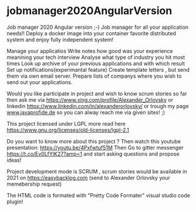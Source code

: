 # jobmanager2020AngularVersion
Job manager 2020 Angular version ;-)
Job manager for all your application needs!!
Deploy a docker image into your container favorite distributed system and enjoy fully independent system!

Manage your applicatios
Write notes how good was your experience meanining your tech interview
Analyse what type of industry you hit most times
Look up archive of your previous applications and with which result
Set up notifications(experimantal feature)
Create template letters , but send them via own email server.
Prepare lists of companys where you wish to send out your applications.

Would you like participate in project and wish to know scrum stories so far then ask me via https://www.xing.com/profile/Alexander_Orlovsky or linkedin https://www.linkedin.com/in/alexanderorlovsky/ or trough my page www.javaprofide.de  so you can alway reach me via given sites! ;)

This project licensed under LGPL more read here https://www.gnu.org/licenses/old-licenses/lgpl-2.1

Do you want to know more about this project ? 
Then watch this youtube presentation: https://youtu.be/4Pxfwtuf51M
Then Go to gitter messenger https://t.co/Ev0LfYlK27?amp=1 and start asking questions and propose ideas!

Project development mode is SCRUM , scrum stories would be available in 2021 on https://easybacklog.com (send to Alexander Orlovsky your memebership request)

The HTML code is formated with "Pretty Code Formater" visual studio code plugin!


